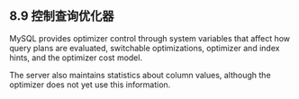 ## 8.9 控制查询优化器

MySQL provides optimizer control through system variables that affect how query plans are evaluated, switchable optimizations, optimizer and index hints, and the optimizer cost model. 

The server also maintains statistics about column values, although the optimizer does not yet use this information. 